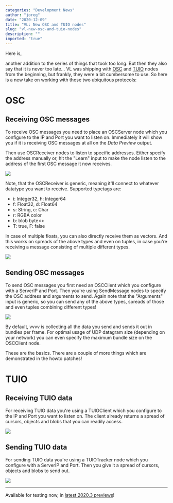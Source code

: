 ```yaml
---
categories: "Development News"
author: "joreg"
date: "2020-12-09"
title: "VL: New OSC and TUIO nodes"
slug: "vl-new-osc-and-tuio-nodes"
description: ""
imported: "true"
---
```



Here is,

another addition to the series of things that took too long. But then they also say that it is never too late... VL was shipping with [OSC](http://opensoundcontrol.org/) and [TUIO](http://tuio.org/) nodes from the beginning, but frankly, they were a bit cumbersome to use. So here is a new take on working with those two ubiquitous protocols:

# OSC
## Receiving OSC messages
To receive OSC messages you need to place an OSCServer node which you configure to the IP and Port you want to listen on. Immediately it will show you if it is receiving OSC messages at all on the *Data Preview* output.

Then use OSCReceiver nodes to listen to specific addresses. Either specify the address manually or, hit the "Learn" input to make the node listen to the address of the first OSC message it now receives.

![](oscreceiver.gif)

Note, that the OSCReceiver is generic, meaning it'll connect to whatever datatype you want to receive. Supported typetags are:
- i: Integer32, h: Integer64
- f: Float32, d: Float64
- s: String, c: Char
- r: RGBA color
- b: blob byte<>
- T: true, F: false

In case of multiple floats, you can also directly receive them as vectors. And this works on spreads of the above types and even on tuples, in case you're receiving a message consisting of multiple different types.

![](osctuple.gif)

## Sending OSC messages
To send OSC messages you first need an OSCClient which you configure with a ServerIP and Port. Then you're using SendMessage nodes to specify the OSC address and arguments to send. Again note that the "Arguments" input is generic, so you can send any of the above types, spreads of those and even tuples combining different types!

![](oscsend.jpg)

By default, vvvv is collecting all the data you send and sends it out in bundles per frame. For optimal usage of UDP datagram size (depending on your network) you can even specify the maximum bundle size on the OSCClient node. 

These are the basics. There are a couple of more things which are demonstrated in the howto patches!

# TUIO
## Receiving TUIO data
For receiving TUIO data you're using a TUIOClient which you configure to the IP and Port you want to listen on. The client already returns a spread of cursors, objects and blobs that you can readily access.

![](tuioclient.jpg)

## Sending TUIO data
For sending TUIO data you're using a TUIOTracker node which you configure with a ServerIP and Port. Then you give it a spread of cursors, objects and blobs to send out. 

![](tuiotracker.jpg)

---

Available for testing now, in [latest 2020.3 previews](http://visualprogramming.net/#download)!